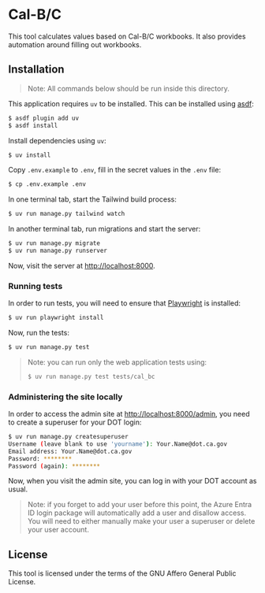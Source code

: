 # Cal-B/C

This tool calculates values based on Cal-B/C workbooks. It also provides automation around filling out workbooks.


## Installation

> Note: All commands below should be run inside this directory.

This application requires `uv` to be installed. This can be installed using [asdf](https://asdf-vm.com):

```bash
$ asdf plugin add uv
$ asdf install
```

Install dependencies using `uv`:

```bash
$ uv install
```

Copy `.env.example` to `.env`, fill in the secret values in the `.env` file:

```bash
$ cp .env.example .env
```

In one terminal tab, start the Tailwind build process:

```bash
$ uv run manage.py tailwind watch
```

In another terminal tab, run migrations and start the server:

```bash
$ uv run manage.py migrate
$ uv run manage.py runserver
```

Now, visit the server at [http://localhost:8000](http://localhost:8000).


### Running tests

In order to run tests, you will need to ensure that [Playwright](https://playwright.dev) is installed:

```bash
$ uv run playwright install
```

Now, run the tests:

```bash
$ uv run manage.py test
```

> Note: you can run only the web application tests using:
>
> ```bash
> $ uv run manage.py test tests/cal_bc
> ```


### Administering the site locally

In order to access the admin site at [http://localhost:8000/admin](http://localhost:8000/admin), you need to create a superuser for your DOT login:

```bash
$ uv run manage.py createsuperuser
Username (leave blank to use 'yourname'): Your.Name@dot.ca.gov
Email address: Your.Name@dot.ca.gov
Password: ********
Password (again): ********
```

Now, when you visit the admin site, you can log in with your DOT account as usual.

> Note: if you forget to add your user before this point, the Azure Entra ID login package will automatically add a user and disallow access. You will need to either manually make your user a superuser or delete your user account.


## License

This tool is licensed under the terms of the GNU Affero General Public License.
